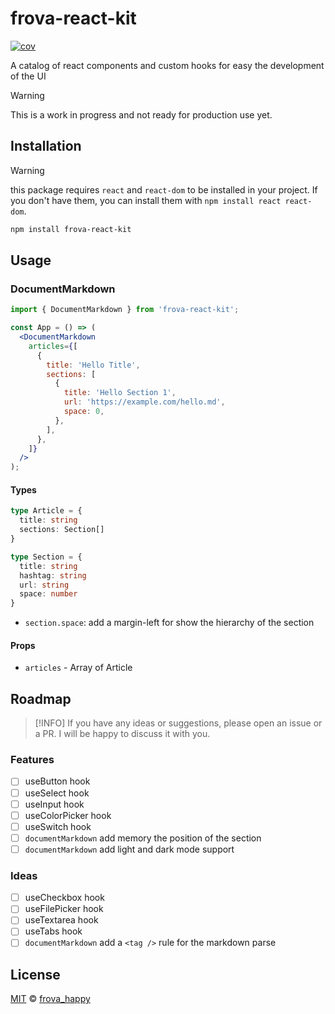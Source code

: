 # frova-react-kit
[![cov](https://FrovaHappy.github.io/frova-react-kit/badges/coverage.svg)](https://github.com/FrovaHappy/frova-react-kit/actions)

A catalog of react components and custom hooks for easy the development of the UI

> [!WARNING]
>This is a work in progress and not ready for production use yet.

## Installation

> [!WARNING]
> this package requires `react` and `react-dom` to be installed in your project. If you don't have them, you can install them with `npm install react react-dom`.

```bash
npm install frova-react-kit
```

## Usage

### DocumentMarkdown

```jsx
import { DocumentMarkdown } from 'frova-react-kit';

const App = () => (
  <DocumentMarkdown
    articles={[
      {
        title: 'Hello Title',
        sections: [
          {
            title: 'Hello Section 1',
            url: 'https://example.com/hello.md',
            space: 0,
          },
        ],
      },
    ]}
  />  
);
```

#### Types

```ts
type Article = {
  title: string
  sections: Section[]
}

type Section = {
  title: string
  hashtag: string
  url: string
  space: number
}
```

- `section.space`: add a margin-left for show the hierarchy of the section

#### Props

- `articles` - Array of Article

## Roadmap

> [!INFO]
> If you have any ideas or suggestions, please open an issue or a PR. I will be happy to discuss it with you.

### Features

- [ ] useButton hook
- [ ] useSelect hook
- [ ] useInput hook
- [ ] useColorPicker hook
- [ ] useSwitch hook
- [ ] `documentMarkdown` add memory the position of the section
- [ ] `documentMarkdown` add light and dark mode support

### Ideas

- [ ] useCheckbox hook
- [ ] useFilePicker hook
- [ ] useTextarea hook
- [ ] useTabs hook
- [ ] `documentMarkdown` add a `<tag />` rule for the markdown parse

## License

[MIT](/LICENSE) © [frova_happy](https://github.com/FrovaHappy)
